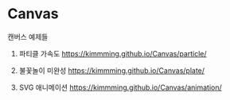 # Canvas
캔버스 예제들

1) 파티클 가속도
https://kimmming.github.io/Canvas/particle/

2) 불꽃놀이 미완성
https://kimmming.github.io/Canvas/plate/

3) SVG 애니메이션
https://kimmming.github.io/Canvas/animation/

